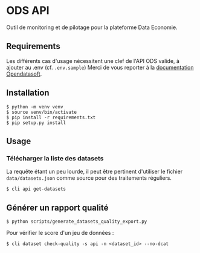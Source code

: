 # ODS API

Outil de monitoring et de pilotage pour la plateforme Data Economie.

## Requirements

Les différents cas d'usage nécessitent une clef de l'API ODS valide, à ajouter au .env (cf. `.env.sample`) 
Merci de vous reporter à la [documentation Opendatasoft](https://help.opendatasoft.com/fr/apis).

## Installation

```
$ python -m venv venv
$ source venv/bin/activate
$ pip install -r requirements.txt
$ pip setup.py install
```

## Usage

### Télécharger la liste des datasets

La requête étant un peu lourde, il peut être pertinent d'utiliser le fichier `data/datasets.json` comme source pour 
des traitements réguliers.

```
$ cli api get-datasets
```

## Générer un rapport qualité

```
$ python scripts/generate_datasets_quality_export.py
```

Pour vérifier le score d'un jeu de données : 

```
$ cli dataset check-quality -s api -n <dataset_id> --no-dcat
```

